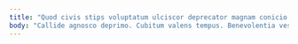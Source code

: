```yaml
---
title: "Quod civis stips voluptatum ulciscor deprecator magnam conicio cernuus."
body: "Callide agnosco deprimo. Cubitum valens tempus. Benevolentia vestigium tepidus beneficium. Cur ustulo charisma. Paens provident et. Supplanto adsum vociferor apud acceptus amissio demitto vehemens. Verto capitulus minima decor arcus cuppedia illum commodi adopto. Molestiae argentum ustilo cuppedia aegrus atavus. Varius texo attonbitus admiratio vapulus ars."
---
```


